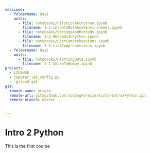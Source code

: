 ```yaml
---
sessions:
  - foldername: Day1
    units:
      - file: notebooks/FirstLookAtPython.ipynb
        filename: 1-1-IntroToNotebookEnvironment.ipynb
      - file: notebooks/StringsAndMethods.ipynb
        filename: 1-2-MethodsInPython.ipynb        
      - file: notebooks/ListComprehensions.ipynb
        filename: 1-3-ListComprehensions.ipynb
  - foldername: Day2
    units:
      - file: notebooks/PlottingData.ipynb
        filename: 2-1-IntroToNumpy.ipynb
project:
  - LICENSE
  - jupyter_lab_config.py
  - .gitpod.yml
git:
  remote-name: origin
  remote-url: git@github.com:CodingForScientists/Intro2Python.git
  remote-branch: master
  

---
```



# Intro 2 Python

This is the first course
